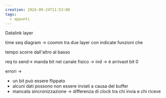 ```yaml
---
creation: 2024-09-24T11:53:00
tags:
  - appunti
---
```

Datalink layer

time seq diagram -> coomm tra due layer con indicate funzioni che

tempo scorre dall'altro al basso 

req to send-> manda bit nel canale fisico  -> ind -> è arrivaot bit 0

errori -> 
+ un bit può essere flippato
+ alcuni dati possono non essere inviati a causa del buffer
+ mancata sincronizzazione -> differenza di clock tra chi invia e chi riceve 